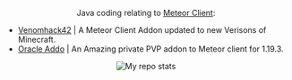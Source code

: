 <p align="center">
  Java coding relating to <a href="https://github.com/MeteorDevelopment">Meteor Client</a>: <br>
  <ul>
    <li><a href="https://github.com/CrytoPal/Venomhack420">Venomhack42</a> | A Meteor Client Addon updated to new Verisons of Minecraft.</li>
    <li><a href="https://github.com/CrytoPal/Oracle-Meteor-Addon">Oracle Addo</a> | An Amazing private PVP addon to Meteor client for 1.19.3.</li>
  </ul>
</p>


<p align="center">
<img alt="My repo stats" src="https://github-readme-stats.vercel.app/api?username=CrytoPal&show_icons=true&theme=radical">
</p>
